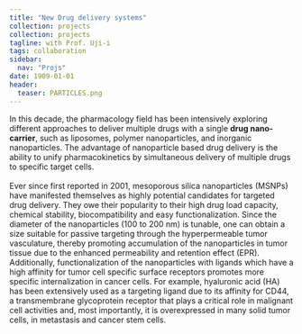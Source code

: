 ```yaml
---
title: "New Drug delivery systems"
collection: projects
collection: projects
tagline: with Prof. Uji-i
tags: collaboration
sidebar:
  nav: "Projs"
date: 1909-01-01
header:
  teaser: PARTICLES.png
---
```

In this decade, the pharmacology field has been intensively exploring different approaches to deliver multiple drugs with a single **drug nano-carrier**, such as liposomes, polymer nanoparticles, and inorganic nanoparticles. The advantage of nanoparticle based drug delivery is the ability to unify pharmacokinetics by simultaneous delivery of multiple drugs to specific target cells.   
<br/>
Ever since first reported in 2001, mesoporous silica nanoparticles (MSNPs) have manifested themselves as highly potential candidates for targeted drug delivery. They owe their popularity to their high drug load capacity, chemical stability, biocompatibility and easy functionalization. Since the diameter of the nanoparticles (100 to 200 nm) is tunable, one can obtain a size suitable for passive targeting through the hyperpermeable tumor vasculature, thereby promoting accumulation of the nanoparticles in tumor tissue due to the enhanced permeability and retention effect (EPR). Additionally, functionalization of the nanoparticles with ligands which have a high affinity for tumor cell specific surface receptors promotes more specific internalization in cancer cells. For example, hyaluronic acid (HA) has been extensively used as a targeting ligand due to its affinity for CD44, a transmembrane glycoprotein receptor that plays a critical role in malignant cell activities and, most importantly, it is overexpressed in many solid tumor cells, in metastasis and cancer stem cells.

